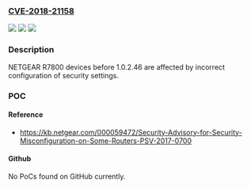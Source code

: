### [CVE-2018-21158](https://cve.mitre.org/cgi-bin/cvename.cgi?name=CVE-2018-21158)
![](https://img.shields.io/static/v1?label=Product&message=n%2Fa&color=blue)
![](https://img.shields.io/static/v1?label=Version&message=n%2Fa&color=blue)
![](https://img.shields.io/static/v1?label=Vulnerability&message=n%2Fa&color=brighgreen)

### Description

NETGEAR R7800 devices before 1.0.2.46 are affected by incorrect configuration of security settings.

### POC

#### Reference
- https://kb.netgear.com/000059472/Security-Advisory-for-Security-Misconfiguration-on-Some-Routers-PSV-2017-0700

#### Github
No PoCs found on GitHub currently.

